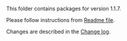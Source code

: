 This folder contains packages for version 1.1.7.

Please follow instructions from [Readme file](../../Packlink/PacklinkPro/README.md).

Changes are described in the [Change log](../../CHANGELOG.md).
